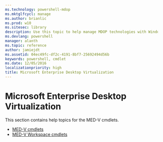 ```yaml
---
ms.technology: powershell-mdop
ms.mktglfcycl: manage
ms.author: brianlic
ms.prod: w10
ms.sitesec: library
description: Use this topic to help manage MDOP technologies with Windows PowerShell.
ms.devlang: powershell
manager: alanth
ms.topic: reference
author: jamiejdt
ms.assetid: 04ec49fc-df2c-4191-8bf7-25692494d56b
keywords: powershell, cmdlet
ms.date: 12/05/2016
localizationpriority: high
title: Microsoft Enterprise Desktop Virtualization
---
```




# Microsoft Enterprise Desktop Virtualization

This section contains help topics for the MED-V cmdlets.

- [MED-V cmdlets](medv-cmdlets.md)
- [MED-V Workspace cmdlets](medv-workspace-cmdlets.md)

